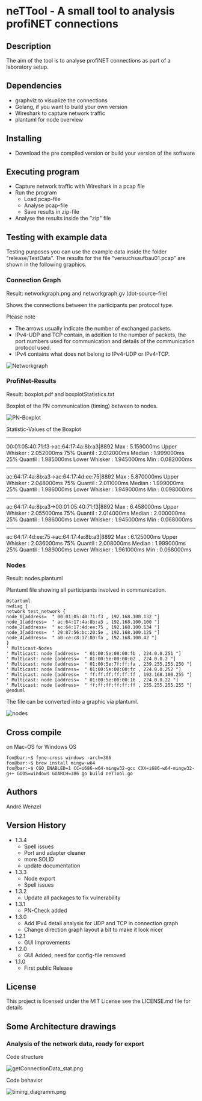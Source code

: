 # neTTool - A small tool to analysis profiNET connections

## Description

The aim of the tool is to analyse profiNET connections as part of a laboratory setup.

## Dependencies

* graphviz to visualize the connections
* Golang, if you want to build your own version
* Wireshark to capture network traffic
* plantuml for node overview

## Installing

* Download the pre compiled version or build your version of the software

## Executing program

* Capture network traffic with Wireshark in a pcap file
* Run the program
  * Load pcap-file
  * Analyse pcap-file
  * Save results in zip-file
* Analyse the results inside the "zip" file

## Testing with example data

Testing purposes you can use the example data inside the folder "release/TestData". The results for the file "versuchsaufbau01.pcap" are shown in the following graphics.

### Connection Graph 
Result: networkgraph.png and networkgraph.gv (dot-source-file)

Shows the connections between the participants per protocol type.

Please note
* The arrows usually indicate the number of exchanged packets.
* IPv4-UDP and TCP contain, in addition to the number of packets, the port numbers used for communication and details of the communication protocol used.
* IPv4 contains what does not belong to IPv4-UDP or IPv4-TCP.

![Networkgraph](docu/networkgraph.png)

### ProfiNet-Results
Result: boxplot.pdf and boxplotStatistics.txt

Boxplot of the PN communication (timing) between to nodes. 

![PN-Boxplot](docu/boxplot.jpg)

Statistic-Values of the Boxplot

----------------------------------------------
00:01:05:40:71:f3->ac:64:17:4a:8b:a3|8892
Max            : 5.159000ms
Upper Whisker  : 2.052000ms
75% Quantil    : 2.012000ms
Median         : 1.999000ms
25% Quantil    : 1.985000ms
Lower Whisker  : 1.945000ms
Min            : 0.082000ms

----------------------------------------------
ac:64:17:4a:8b:a3->ac:64:17:4d:ee:75|8892
Max            : 5.870000ms
Upper Whisker  : 2.048000ms
75% Quantil    : 2.011000ms
Median         : 1.999000ms
25% Quantil    : 1.986000ms
Lower Whisker  : 1.949000ms
Min            : 0.098000ms

----------------------------------------------
ac:64:17:4a:8b:a3->00:01:05:40:71:f3|8892
Max            : 6.458000ms
Upper Whisker  : 2.055000ms
75% Quantil    : 2.014000ms
Median         : 2.000000ms
25% Quantil    : 1.986000ms
Lower Whisker  : 1.945000ms
Min            : 0.068000ms

----------------------------------------------
ac:64:17:4d:ee:75->ac:64:17:4a:8b:a3|8892
Max            : 6.125000ms
Upper Whisker  : 2.036000ms
75% Quantil    : 2.008000ms
Median         : 1.999000ms
25% Quantil    : 1.989000ms
Lower Whisker  : 1.961000ms
Min            : 0.068000ms

### Nodes
Result: nodes.plantuml

Plantuml file showing all participants involved in communication.

```
@startuml
nwdiag {
network test_network {
node_0[address=  " 00:01:05:40:71:f3 , 192.168.100.132 "]
node_1[address=  " ac:64:17:4a:8b:a3 , 192.168.100.100 "]
node_2[address=  " ac:64:17:4d:ee:75 , 192.168.100.134 "]
node_3[address=  " 20:87:56:bc:20:5e , 192.168.100.125 "]
node_4[address=  " a0:ce:c8:17:80:fa , 192.168.100.42 "]
}
' Multicast-Nodes
' Multicast: node [address=  " 01:00:5e:00:00:fb , 224.0.0.251 "]
' Multicast: node [address=  " 01:00:5e:00:00:02 , 224.0.0.2 "]
' Multicast: node [address=  " 01:00:5e:7f:ff:fa , 239.255.255.250 "]
' Multicast: node [address=  " 01:00:5e:00:00:fc , 224.0.0.252 "]
' Multicast: node [address=  " ff:ff:ff:ff:ff:ff , 192.168.100.255 "]
' Multicast: node [address=  " 01:00:5e:00:00:16 , 224.0.0.22 "]
' Multicast: node [address=  " ff:ff:ff:ff:ff:ff , 255.255.255.255 "]
@enduml
```

The file can be converted into a graphic via plantuml.

![nodes](docu/network.png)

## Cross compile
on Mac-OS for Windows OS

```console
foo@bar:~$ fyne-cross windows -arch=386       
foo@bar:~$ brew install mingw-w64
foo@bar:~$ CGO_ENABLED=1 CC=i686-w64-mingw32-gcc CXX=i686-w64-mingw32-g++ GOOS=windows GOARCH=386 go build neTTool.go
```

## Authors

André Wenzel

## Version History
* 1.3.4
  * Spell issues
  * Port and adapter cleaner
  * more SOLID
  * update documentation
* 1.3.3 
  * Node export
  * Spell issues
* 1.3.2
  * Update all packages to fix vulnerability
* 1.3.1
  * PN-Check added
* 1.3.0
  * Add IPv4 detail analysis for UDP and TCP in connection graph
  * Change direction graph layout a bit to make it look nicer
* 1.2.1
  * GUI Improvements
* 1.2.0
  * GUI Added, need for config-file removed
* 1.1.0
    * First public Release

## License

This project is licensed under the  MIT License see the LICENSE.md file for details

## Some Architecture drawings

### Analysis of the network data, ready for export

Code structure

![getConnectionData_stat.png](docu/getConnectionData_stat.png)

Code behavior

![timing_diagramm.png](docu/timing_diagramm.png)